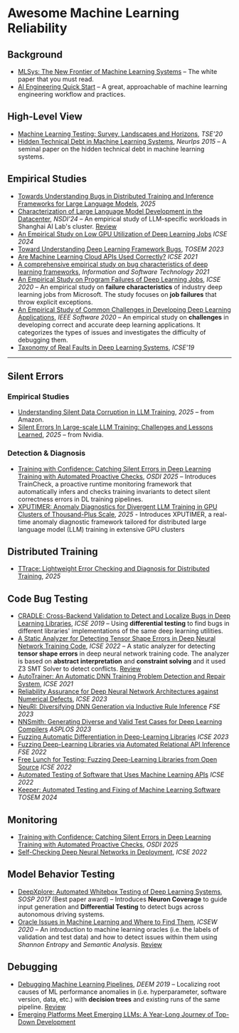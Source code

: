 # Awesome Machine Learning Reliability

## Background

- [MLSys: The New Frontier of Machine Learning Systems](https://arxiv.org/pdf/1904.03257.pdf) – The white paper that you must read.
- [AI Engineering Quick Start](https://ai-engineering.club/docs/quick_start) – A great, approachable of machine learning engineering workflow and practices.

## High-Level View

- [Machine Learning Testing: Survey, Landscapes and Horizons](https://arxiv.org/pdf/1906.10742.pdf), *TSE'20*
- [Hidden Technical Debt in Machine Learning Systems](https://papers.nips.cc/paper/5656-hidden-technical-debt-in-machine-learning-systems.pdf), *NeurIps 2015* – A seminal paper on the hidden technical debt in machine learning systems.

## Empirical Studies

- [Towards Understanding Bugs in Distributed Training and Inference Frameworks for Large Language Models](https://arxiv.org/pdf/2506.10426), *2025*
- [Characterization of Large Language Model Development in the Datacenter](https://arxiv.org/abs/2403.07648), *NSDI'24* – An empirical study of LLM-specific workloads in Shanghai AI Lab's cluster. [Review](./reviews/Characterization%20of%20Large%20Language%20Model%20Development%20in%20the%20Datacenter.md)
- [An Empirical Study on Low GPU Utilization of Deep Learning Jobs](https://dl.acm.org/doi/10.1145/3597503.3639232) *ICSE 2024*
- [Toward Understanding Deep Learning Framework Bugs](https://dl.acm.org/doi/10.1145/3587155), *TOSEM 2023*
- [Are Machine Learning Cloud APIs Used Correctly?](https://ieeexplore.ieee.org/document/9402073) *ICSE 2021*
- [A comprehensive empirical study on bug characteristics of deep learning frameworks](https://linkinghub.elsevier.com/retrieve/pii/S0950584922001306), *Information and Software Technology 2021*
- [An Empirical Study on Program Failures of Deep Learning Jobs](https://dl.acm.org/doi/10.1145/3377811.3380362), *ICSE 2020* – An empirical study on **failure characteristics** of industry deep learning jobs from Microsoft. The study focuses on **job failures** that throw explicit exceptions.
- [An Empirical Study of Common Challenges in Developing Deep Learning Applications](https://ieeexplore.ieee.org/document/8987482), *IEEE Software 2020* – An empirical study on **challenges** in developing correct and accurate deep learning applications. It categorizes the types of issues and investigates the difficulty of debugging them.
- [Taxonomy of Real Faults in Deep Learning Systems](https://arxiv.org/abs/1910.11015), *ICSE'19*

---

## Silent Errors

### Empirical Studies
- [Understanding Silent Data Corruption in LLM Training](https://arxiv.org/abs/2502.12340), *2025* – from Amazon.
- [Silent Errors In Large-scale LLM Training: Challenges and Lessons Learned](https://atscaleconference.com/scale-data-ai-infra/?tab=0&item=8#agenda-item-8), *2025* – from Nvidia.

### Detection & Diagnosis 
- [Training with Confidence: Catching Silent Errors in Deep Learning Training with Automated Proactive Checks](https://www.arxiv.org/abs/2506.14813), *OSDI 2025* – Introduces TrainCheck, a proactive runtime monitoring framework that automatically infers and checks training invariants to detect silent correctness errors in DL training pipelines.
- [XPUTIMER: Anomaly Diagnostics for Divergent LLM Training in GPU Clusters of Thousand-Plus Scale](https://arxiv.org/pdf/2502.05413), *2025* - Introduces XPUTIMER, a real-time anomaly diagnostic framework tailored for distributed large language model (LLM) training in extensive GPU clusters

## Distributed Training

- [TTrace: Lightweight Error Checking and Diagnosis for Distributed Training](https://arxiv.org/abs/2506.09280), *2025*

## Code Bug Testing

- [CRADLE: Cross-Backend Validation to Detect and Localize Bugs in Deep Learning Libraries](https://www.cs.purdue.edu/homes/lintan/publications/cradle-icse19.pdf), *ICSE 2019* – Using **differential testing** to find bugs in different libraries' implementations of the same deep learning utilities.
- [A Static Analyzer for Detecting Tensor Shape Errors in Deep Neural Network Training Code](https://dl.acm.org/doi/abs/10.1145/3510454.3528638), *ICSE 2022* – A static analyzer for detecting **tensor shape errors** in deep neural network training code. The analyzer is based on **abstract interpretation** and **constraint solving** and it used Z3 SMT Solver to detect conflicts. [Review](reviews/A-Static-Analyzer-for-Detecting-Tensor-Shape-Errors-in-Deep-Neural-Network-Training-Code.md)
- [AutoTrainer: An Automatic DNN Training Problem Detection and Repair System](https://dl.acm.org/doi/10.1109/ICSE43902.2021.00043), *ICSE 2021*
- [Reliability Assurance for Deep Neural Network Architectures against Numerical Defects](https://dl.acm.org/doi/abs/10.1109/ICSE48619.2023.00156), *ICSE 2023*
- [NeuRI: Diversifying DNN Generation via Inductive Rule Inference](https://arxiv.org/abs/2302.02261) *FSE 2023*
- [NNSmith: Generating Diverse and Valid Test Cases for Deep Learning Compilers](http://arxiv.org/abs/2207.13066) *ASPLOS 2023*
- [Fuzzing Automatic Differentiation in Deep-Learning Libraries](https://arxiv.org/pdf/2302.04351) *ICSE 2023*
- [Fuzzing Deep-Learning Libraries via Automated Relational API Inference](https://arxiv.org/pdf/2207.05531) *FSE 2022*
- [Free Lunch for Testing: Fuzzing Deep-Learning Libraries from Open Source](http://lingming.cs.illinois.edu/publications/icse2022a.pdf) *ICSE 2022*
- [Automated Testing of Software that Uses Machine Learning APIs](https://ieeexplore.ieee.org/document/9793999) *ICSE 2022*
- [Keeper: Automated Testing and Fixing of Machine Learning Software](https://www.microsoft.com/en-us/research/publication/keeper-automated-testing-and-fixing-of-machine-learning-software/) *TOSEM 2024*

## Monitoring

- [Training with Confidence: Catching Silent Errors in Deep Learning Training with Automated Proactive Checks](https://www.arxiv.org/abs/2506.14813), *OSDI 2025*
- [Self-Checking Deep Neural Networks in Deployment](https://dl.acm.org/doi/abs/10.1109/ICSE43902.2021.00044), *ICSE 2022*

## Model Behavior Testing

- [DeepXplore: Automated Whitebox Testing of Deep Learning Systems](https://dl.acm.org/doi/10.1145/3132747.3132785), *SOSP 2017* (Best paper award) – Introduces **Neuron Coverage** to guide input generation and **Differential Testing** to detect bugs across autonomous driving systems.
- [Oracle Issues in Machine Learning and Where to Find Them](https://dl.acm.org/doi/10.1145/3387940.3391490), *ICSEW 2020* – An introduction to machine learning oracles (i.e. the labels of validation and test data) and how to detect issues within them using *Shannon Entropy* and *Semantic Analysis*. [Review](reviews/Oracle-Issues-in-Machine-Learning-and-Where-to-Find-Them.md)

## Debugging

- [Debugging Machine Learning Pipelines](https://dl.acm.org/doi/10.1145/3329486.3329489), *DEEM 2019* – Localizing root causes of ML performance anomalies in (i.e. hyperparameter, software version, data, etc.) with **decision trees** and existing runs of the same pipeline. [Review](reviews/Debugging-Machine-Learning-Pipelines.md)
- [Emerging Platforms Meet Emerging LLMs: A Year-Long Journey of Top-Down Development](http://arxiv.org/abs/2404.09151)


<!-- 
TBD:
- @misc{zhang2024surveydeeplearninglibrary,
      title={A Survey of Deep Learning Library Testing Methods}, 
      author={Xiaoyu Zhang and Weipeng Jiang and Chao Shen and Qi Li and Qian Wang and Chenhao Lin and Xiaohong Guan},
      year={2024},
      eprint={2404.17871},
      archivePrefix={arXiv},
      primaryClass={cs.SE},
      url={https://arxiv.org/abs/2404.17871}, 
}

-  -->